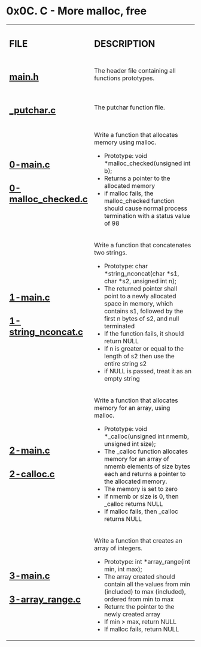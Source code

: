 <h1>0x0C. C - More malloc, free</h1>

<table>
    <tr>
        <td><h2><strong>FILE</strong></h2></td>
        <td><h2><strong>DESCRIPTION</strong></h2></td>
    </tr>
    <tr>
        <td><h2><a href="https://github.com/LivingDemonness28/alx-low_level_programming/blob/master/0x0C-more_malloc_free/main.h" target="_blank">main.h</a></h2></td>
        <td>The header file containing all functions prototypes.</td>
    </tr>
    <tr>
        <td><h2><a href="https://github.com/LivingDemonness28/alx-low_level_programming/blob/master/0x0C-more_malloc_free/_putchar.c" target="_blank">_putchar.c</a></h2></td>
        <td>The putchar function file.</td>
    </tr>
    <tr>
        <td>
            <h2><a href="https://github.com/LivingDemonness28/alx-low_level_programming/blob/master/0x0C-more_malloc_free/0-main.c" target="_blank">0-main.c</a></h2>
            <h2><a href="https://github.com/LivingDemonness28/alx-low_level_programming/blob/master/0x0C-more_malloc_free/0-malloc_checked.c" target="_blank">0-malloc_checked.c</a></h2>
        </td>
        <td>
            <p>Write a function that allocates memory using malloc.</p>
            <ul>
                <li>Prototype: void *malloc_checked(unsigned int b);</li>
                <li>Returns a pointer to the allocated memory</li>
                <li>if malloc fails, the malloc_checked function should cause normal process termination with a status value of 98</li>
            </ul>
        </td>
    </tr>
    <tr>
        <td>
            <h2><a href="https://github.com/LivingDemonness28/alx-low_level_programming/blob/master/0x0C-more_malloc_free/1-main.c" target="_blank">1-main.c</a></h2>
             <h2><a href="https://github.com/LivingDemonness28/alx-low_level_programming/blob/master/0x0C-more_malloc_free/1-string_nconcat.c" target="_blank">1-string_nconcat.c</a></h2>
        </td>
        <td>
            <p>Write a function that concatenates two strings.</p>
            <ul>
                <li>Prototype: char *string_nconcat(char *s1, char *s2, unsigned int n);</li>
                <li>The returned pointer shall point to a newly allocated space in memory, which contains s1, followed by the first n bytes of s2, and null terminated</li>
                <li>If the function fails, it should return NULL</li>
                <li>If n is greater or equal to the length of s2 then use the entire string s2</li>
                <li>if NULL is passed, treat it as an empty string</li>
            </ul>
        </td>
    </tr>
    <tr>
        <td>
            <h2><a href="https://github.com/LivingDemonness28/alx-low_level_programming/blob/master/0x0C-more_malloc_free/2-main.c" target="_blank">2-main.c</a></h2>
             <h2><a href="https://github.com/LivingDemonness28/alx-low_level_programming/blob/master/0x0C-more_malloc_free/2-calloc.c" target="_blank">2-calloc.c</a></h2>
        </td>
        <td>
            <p>Write a function that allocates memory for an array, using malloc.</p>
            <ul>
                <li>Prototype: void *_calloc(unsigned int nmemb, unsigned int size);</li>
                <li>The _calloc function allocates memory for an array of nmemb elements of size bytes each and returns a pointer to the allocated memory.</li>
                <li>The memory is set to zero</li>
                <li>If nmemb or size is 0, then _calloc returns NULL</li>
                <li>If malloc fails, then _calloc returns NULL</li>
            </ul>
        </td>
    </tr>
    <tr>
        <td>
            <h2><a href="https://github.com/LivingDemonness28/alx-low_level_programming/blob/master/0x0C-more_malloc_free/3-main.c" target="_blank">3-main.c</a></h2>
             <h2><a href="https://github.com/LivingDemonness28/alx-low_level_programming/blob/master/0x0C-more_malloc_free/3-array_range.c" target="_blank">3-array_range.c</a></h2>
        </td>
        <td>
            <p>Write a function that creates an array of integers.</p>
            <ul>
                <li>Prototype: int *array_range(int min, int max);</li>
                <li>The array created should contain all the values from min (included) to max (included), ordered from min to max</li>
                <li>Return: the pointer to the newly created array</li>
                <li>If min > max, return NULL</li>
                <li>If malloc fails, return NULL</li>
            </ul>
        </td>
    </tr>
</table>